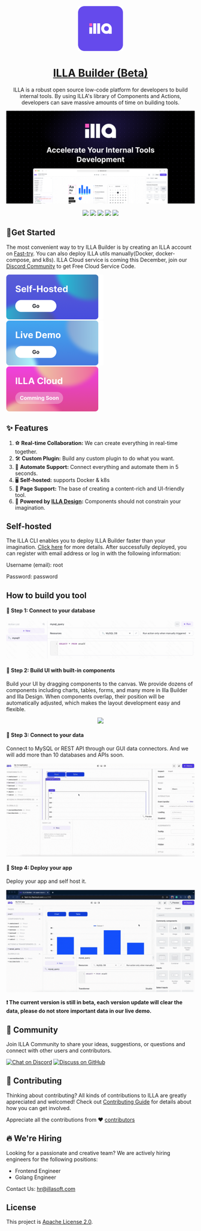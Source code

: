 <div align="center">
  <a href="https://fast-try.illacloud.com/">
    <img alt="ILLA Design Logo" width="120px" height="120px" src="https://github.com/illacloud/.github/blob/main/assets/images/illa-logo.svg"/>
  </a>
</div>

<h1 align="center"><a href="https://fast-try.illacloud.com/">ILLA Builder (Beta)</a></h1>
<p align="center">ILLA is a robust open source low-code platform for developers to build internal tools. By using ILLA's library of Components and Actions, developers can save massive amounts of time on building tools. </p>


<p align="center">
<a href="https://fast-try.illacloud.com/">
  <img src="https://github.com/illacloud/.github/blob/main/assets/images/github-home.png">
</a>
</p>


<p align="center">
  <a href="https://discord.gg/illacloud"><img src="https://img.shields.io/badge/chat-Discord-7289DA?logo=discord" height=18></a>
  <a href="https://twitter.com/illacloudHQ"><img src="https://img.shields.io/badge/Twitter-1DA1F2?logo=twitter&logoColor=white" height=18></a>
  <a href="https://github.com/orgs/illacloud/discussions"><img src="https://img.shields.io/badge/discussions-GitHub-333333?logo=github" height=18></a>
  <a href="./LICENSE"><img src="https://img.shields.io/github/license/illacloud/illa-builder" height=18></a>
  <a href="./CONTRIBUTING.md"><img src="https://badgen.net/badge/PRs/Welcome/green?icon=storybook" height=18></a>
</p>



## 🚀Get Started
The most convenient way to try ILLA Builder is by creating an ILLA account on [Fast-try](https://fast-try.illacloud.com/). You can also deploy ILLA utils manually(Docker, docker-compose, and k8s). ILLA Cloud service is coming this December, join our [Discord Community](https://discord.gg/zKf3WKCufR) to get Free Cloud Service Code.

<p>
  <a href="https://www.illacloud.com/en-US/docs/deploy-introduction"><img src="https://github.com/illacloud/.github/blob/main/assets/images/self-hosted.png" height=120 />
  <a href="https://fast-try.illacloud.com/"><img src="https://github.com/illacloud/.github/blob/main/assets/images/live-demo.png" height=120 />
  <a href="https://illacloud.com"><img src="https://github.com/illacloud/.github/blob/main/assets/images/illa-cloud.png" height=120></a>
</p>



## ✨ Features

1. ⚽ **Real-time Collaboration:** We can create everything in real-time together.
2. 🛠 **Custom Plugin:** Build any custom plugin to do what you want.
3. 🤖 **Automate Support:** Connect everything and automate them in 5 seconds.
4. 🖥 **Self-hosted:** supports Docker & k8s
5. 📝 **Page Support:** The base of creating a content-rich and UI-friendly tool.
6. 🎨 **Powered by [ILLA Design](https://github.com/illacloud/illa-design):** Components should not constrain your imagination.

## Self-hosted
    
The ILLA CLI enables you to deploy ILLA Builder faster than your imagination. [Click here](https://www.illacloud.com/docs/illa-cli) for more details.
After successfully deployed, you can register with email address or log in with the following information: 
<p align="left">Username (email): root</p>
<p align="left">Password: password</p>

    
    
## How to build you tool

#### 🎯 Step 1: Connect to your database
<p align="center">
  <a href="https://fast-try.illacloud.com/">
    <img src="https://github.com/illacloud/.github/blob/main/assets/images/sql.jpeg">
  </a>
</p>

#### 🎨 Step 2: Build UI with built-in components
Build your UI by dragging components to the canvas. We provide dozens of components including charts, tables, forms, and many more in Illa Builder and Illa Design. When components overlap, their position will be automatically adjusted, which makes the layout development easy and flexible.

<p align="center">
  <a href="https://fast-try.illacloud.com/">
    <img src="https://github.com/illacloud/.github/blob/main/assets/images/edit-ui-with-components.gif">
  </a>
</p>

#### 🔌 Step 3: Connect to your data
Connect to MySQL or REST API through our GUI data connectors. And we will add more than 10 databases and APIs soon.
<p align="center">
  <a href="https://fast-try.illacloud.com/">
    <img src="https://github.com/illacloud/.github/blob/main/assets/images/connect-your-data.gif">
  </a>
</p>

#### 🚀 Step 4: Deploy your app
Deploy your app and self host it. 
<p align="center">
  <a href="https://fast-try.illacloud.com/">
    <img src="https://github.com/illacloud/.github/blob/main/assets/images/deploy.gif">
  </a>
</p>

**❗ The current version is still in beta, each version update will clear the data, please do not store important data in our live demo.**

## 💬 Community

Join ILLA Community to share your ideas, suggestions, or questions and connect with other users and contributors.

[![Chat on Discord](https://img.shields.io/badge/chat-Discord-7289DA?logo=discord)](https://discord.gg/illacloud)   [![Discuss on GitHub](https://img.shields.io/badge/discussions-GitHub-333333?logo=github)](https://github.com/orgs/illacloud/discussions)   

## 🌱 Contributing

Thinking about contributing? All kinds of contributions to ILLA are greatly appreciated and welcomed! Check out [Contributing Guide](./CONTRIBUTING.md) for details about how you can get involved.
<p>Appreciate all the contributions from ❤︎  <a href="https://github.com/illacloud/illa-builder/graphs/contributors">contributors</a></p>

## 🔥 We're Hiring

Looking for a passionate and creative team? We are actively hiring engineers for the following positions:

- Frontend Engineer
- Golang Engineer

Contact Us: hr@illasoft.com

## License

This project is [Apache License 2.0](./LICENSE).
